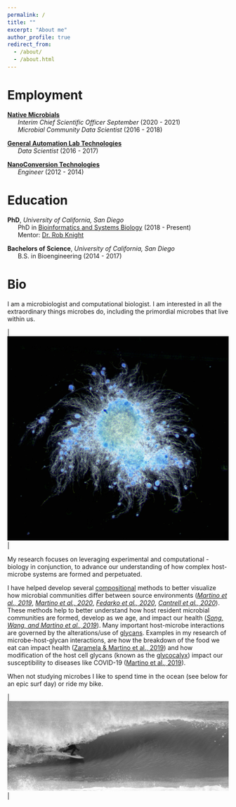 ```yaml
---
permalink: /
title: ""
excerpt: "About me"
author_profile: true
redirect_from: 
  - /about/
  - /about.html
---
```


Employment
======

**[Native Microbials](https://www.nativemicrobials.com/)** <br/>
&nbsp;&nbsp;&nbsp;&nbsp;&nbsp;&nbsp;*Interim Chief Scientific Officer September* (2020 - 2021) <br/>
&nbsp;&nbsp;&nbsp;&nbsp;&nbsp;&nbsp;*Microbial Community Data Scientist* (2016 - 2018) <br/>

**[General Automation Lab Technologies](https://www.galt-inc.com/)** <br/>
&nbsp;&nbsp;&nbsp;&nbsp;&nbsp;&nbsp;*Data Scientist* (2016 - 2017) <br/>

**[NanoConversion Technologies](https://www.crunchbase.com/organization/nanoconversion-technologies#section-overview)** <br/>
&nbsp;&nbsp;&nbsp;&nbsp;&nbsp;&nbsp;*Engineer* (2012 - 2014) <br/>

Education
======

**PhD**, *University of California, San Diego* <br/>
&nbsp;&nbsp;&nbsp;&nbsp;&nbsp;&nbsp;PhD in [Bioinformatics and Systems Biology](https://bioinformatics.ucsd.edu/) (2018 - Present) <br/>
&nbsp;&nbsp;&nbsp;&nbsp;&nbsp;&nbsp;Mentor: [Dr. Rob Knight](https://knightlab.ucsd.edu/)

**Bachelors of Science**, *University of California, San Diego* <br/>
&nbsp;&nbsp;&nbsp;&nbsp;&nbsp;&nbsp;B.S. in Bioengineering (2014 - 2017)

Bio
======

I am a microbiologist and computational biologist. I am interested in all the extraordinary things microbes do, including the primordial microbes that live within us.  

| ![fungi](/images/fungi.jpg) | 

My research focuses on leveraging experimental and computational -biology in conjunction, to advance our understanding of how complex host-microbe systems are formed and perpetuated.

I have helped develop several [compositional](https://en.wikipedia.org/wiki/Compositional_data) methods to better visualize how microbial communities differ between source environments (*[Martino et al., 2019](https://journals.asm.org/doi/full/10.1128/mSystems.00016-19)*, *[Martino et al., 2020](https://www.nature.com/articles/s41587-020-0660-7)*, *[Fedarko et al., 2020](https://doi.org/10.1093/nargab/lqaa023)*, *[Cantrell et al., 2020](https://journals.asm.org/doi/full/10.1128/mSystems.01216-20)*). These methods help to better understand how host resident microbial communities are formed, develop as we age, and impact our health (*[Song, Wang, and Martino et al., 2019](https://www.cell.com/med/fulltext/S2666-6340(21)00203-8)*). Many important host-microbe interactions are governed by the alterations/use of [glycans](https://en.wikipedia.org/wiki/Glycan]). Examples in my research of microbe-host-glycan interactions, are how the breakdown of the food we eat can impact health ([Zaramela & Martino et al., 2019](https://www.nature.com/articles/s41564-019-0564-9)) and how modification of the host cell glycans (known as the [glycocalyx](https://en.wikipedia.org/wiki/Glycocalyx)) impact our susceptibility to diseases like COVID-19 ([Martino et al., 2019](https://www.biorxiv.org/content/10.1101/2020.08.17.238444v1.full)). 

When not studying microbes I like to spend time in the ocean (see below for an epic surf day) or ride my bike.

| ![surfing](/images/surfing_crop_more.png) | 